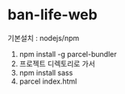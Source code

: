 # ban-life-web

기본설치 : nodejs/npm

1. npm install -g parcel-bundler
2. 프로젝트 디렉토리로 가서
3. npm install sass
4. parcel index.html
